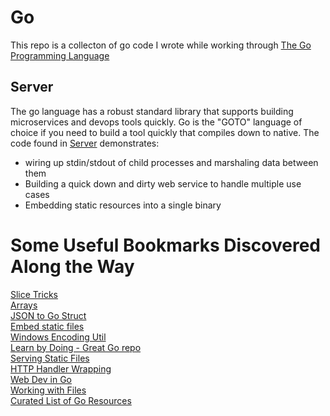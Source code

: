 # Go

This repo is a collecton of go code I wrote while working through [The Go Programming Language](https://www.amazon.com/Programming-Language-Addison-Wesley-Professional-Computing/dp/0134190440/ref=asc_df_0134190440/?tag=hyprod-20&linkCode=df0&hvadid=312128454859&hvpos=1o1&hvnetw=g&hvrand=17010129884021683951&hvpone=&hvptwo=&hvqmt=&hvdev=c&hvdvcmdl=&hvlocint=&hvlocphy=9028250&hvtargid=aud-801381245258:pla-434200141853&psc=1)

## Server
The go language has a robust standard library that supports building microservices and devops tools quickly. Go is the "GOTO" language of choice if you need to build a tool quickly that compiles down to native. The code found in [Server](./Server) demonstrates:

- wiring up stdin/stdout of child processes and marshaling data between them
- Building a quick down and dirty web service to handle multiple use cases
- Embedding static resources into a single binary

# Some Useful Bookmarks Discovered Along the Way

[Slice Tricks](https://github.com/golang/go/wiki/SliceTricks#insertvector)<br />
[Arrays](https://www.openmymind.net/The-Minimum-You-Need-To-Know-About-Arrays-And-Slices-In-Go/)<br />
[JSON to Go Struct](https://github.com/ChimeraCoder/gojson)<br />
[Embed static files](https://tech.townsourced.com/post/embedding-static-files-in-go/)<br />
[Windows Encoding Util](https://github.com/TomOnTime/utfutil/) <br />
[Learn by Doing - Great Go repo](https://github.com/GoesToEleven/golang-web-dev?files=1)<br />
[Serving Static Files](https://www.alexedwards.net/blog/serving-static-sites-with-go)<br />
[HTTP Handler Wrapping](https://medium.com/@matryer/the-http-handler-wrapper-technique-in-golang-updated-bc7fbcffa702)<br />
[Web Dev in Go](https://github.com/astaxie/build-web-application-with-golang/blob/master/en/preface.md)<br />
[Working with Files](https://www.devdungeon.com/content/working-files-go)<br />
[Curated List of Go Resources](https://oxozle.com/awetop/avelino-awesome-go/)<br />